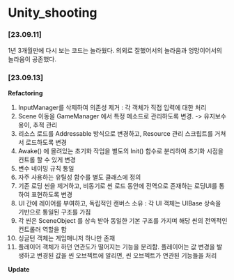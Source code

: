 # Unity_shooting
 
### **[23.09.11]**
1년 3개월만에 다시 보는 코드는 놀라웠다.
의외로 잘했어서의 놀라움과 엉망이어서의 놀라움이 공존했다.

### **[23.09.13]**
**Refactoring**
1. InputManager를 삭제하여 의존성 제거 : 각 객체가 직접 입력에 대한 처리
2. Scene 이동을 GameManager 에서 특정 메소드로 관리하도록 변경. -> 유지보수 용이, 추적 관리
3. 리소스 로드를 Addressable 방식으로 변경하고, Resource 관리 스크립트를 거쳐서 로드하도록 변경
4. Awake() 에 몰려있는 초기화 작업을 별도의 Init() 함수로 분리하여 초기화 시점을 컨트롤 할 수 있게 변경
5. 변수 네이밍 규칙 통일
6. 자주 사용하는 유틸성 함수를 별도 클래스에 정의
7. 기존 로딩 씬을 제거하고, 비동기로 씬 로드 동안에 전역으로 존재하는 로딩UI를 통하여 표현하도록 변경
8. UI 간에 레이어를 부여하고, 독립적인 캔버스 소유 : 각 UI 객체는 UIBase 상속을 기반으로 통일된 구조를 가짐
9. 각 씬은 SceneObject 를 상속 받아 동일한 기본 구조를 가지며 해당 씬의 전역적인 컨트롤러 역할을 함
10. 싱글턴 객체는 게임매니저 하나만 존재
11. 플레이어 객체가 하던 연관도가 떨어지는 기능을 분리함. 플레이어는 값 변경을 발생하고 변경된 값을 씬 오브젝트에 알리면, 씬 오브젝트가 연관된 기능들을 처리

**Update**
